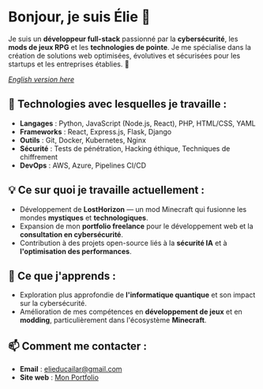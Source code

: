 # Bonjour, je suis Élie 👋

Je suis un **développeur full-stack** passionné par la **cybersécurité**, les **mods de jeux RPG** et les **technologies de pointe**. Je me spécialise dans la création de solutions web optimisées, évolutives et sécurisées pour les startups et les entreprises établies. 🚀

*[English version here](./EN-README.md)*

## 🔧 Technologies avec lesquelles je travaille :
* **Langages** : Python, JavaScript (Node.js, React), PHP, HTML/CSS, YAML
* **Frameworks** : React, Express.js, Flask, Django
* **Outils** : Git, Docker, Kubernetes, Nginx
* **Sécurité** : Tests de pénétration, Hacking éthique, Techniques de chiffrement
* **DevOps** : AWS, Azure, Pipelines CI/CD

## 💡 Ce sur quoi je travaille actuellement :
* Développement de **LostHorizon** — un mod Minecraft qui fusionne les mondes **mystiques** et **technologiques**.
* Expansion de mon **portfolio freelance** pour le développement web et la **consultation en cybersécurité**.
* Contribution à des projets open-source liés à la **sécurité IA** et à **l'optimisation des performances**.

## 🌱 Ce que j'apprends :
* Exploration plus approfondie de **l'informatique quantique** et son impact sur la cybersécurité.
* Amélioration de mes compétences en **développement de jeux** et en **modding**, particulièrement dans l'écosystème **Minecraft**.

## 📫 Comment me contacter :
* **Email** : [elieducailar@gmail.com](mailto:elieducailar@gmail.com)
* **Site web** : [Mon Portfolio](https://elie-dev.vercel.app/)
